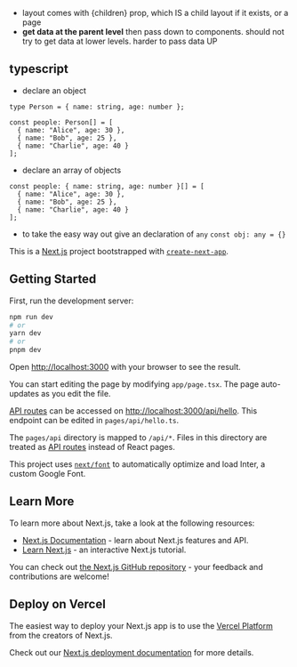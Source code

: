 - layout comes with {children} prop, which IS a child layout if it exists, or a page
- **get data at the parent level** then pass down to components. should not try to get data at lower levels. harder to pass data UP

## typescript

- declare an object

```
type Person = { name: string, age: number };

const people: Person[] = [
  { name: "Alice", age: 30 },
  { name: "Bob", age: 25 },
  { name: "Charlie", age: 40 }
];

```

- declare an array of objects

```
const people: { name: string, age: number }[] = [
  { name: "Alice", age: 30 },
  { name: "Bob", age: 25 },
  { name: "Charlie", age: 40 }
];
```

- to take the easy way out give an declaration of `any`
  `const obj: any = {}`

This is a [Next.js](https://nextjs.org/) project bootstrapped with [`create-next-app`](https://github.com/vercel/next.js/tree/canary/packages/create-next-app).

## Getting Started

First, run the development server:

```bash
npm run dev
# or
yarn dev
# or
pnpm dev
```

Open [http://localhost:3000](http://localhost:3000) with your browser to see the result.

You can start editing the page by modifying `app/page.tsx`. The page auto-updates as you edit the file.

[API routes](https://nextjs.org/docs/api-routes/introduction) can be accessed on [http://localhost:3000/api/hello](http://localhost:3000/api/hello). This endpoint can be edited in `pages/api/hello.ts`.

The `pages/api` directory is mapped to `/api/*`. Files in this directory are treated as [API routes](https://nextjs.org/docs/api-routes/introduction) instead of React pages.

This project uses [`next/font`](https://nextjs.org/docs/basic-features/font-optimization) to automatically optimize and load Inter, a custom Google Font.

## Learn More

To learn more about Next.js, take a look at the following resources:

- [Next.js Documentation](https://nextjs.org/docs) - learn about Next.js features and API.
- [Learn Next.js](https://nextjs.org/learn) - an interactive Next.js tutorial.

You can check out [the Next.js GitHub repository](https://github.com/vercel/next.js/) - your feedback and contributions are welcome!

## Deploy on Vercel

The easiest way to deploy your Next.js app is to use the [Vercel Platform](https://vercel.com/new?utm_medium=default-template&filter=next.js&utm_source=create-next-app&utm_campaign=create-next-app-readme) from the creators of Next.js.

Check out our [Next.js deployment documentation](https://nextjs.org/docs/deployment) for more details.
